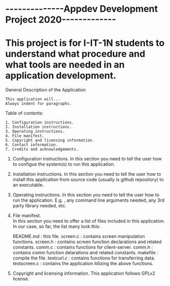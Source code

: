 # --------------Appdev Development Project 2020-------------

# This project is for I-IT-1N students to understand what procedure and what tools are needed in an application development.

General Description of the Application

	This application will...
	Always indent for paragraphs.


Table of contents:

	1. Configuration instructions.
	2. Installation instructions.
	3. Operating instructions.
	4. File manifest.
	5. Copyright and licensing information.
	6. Contact information.
	7. Credits and acknowledgements.


1. Configuration instructions.
	In this section you need to tell the user how to configue the system(s)
	to run this application.

2. Installation instructions.
	In this section you need to tell the user how to install this application
	from source code (usually is github repository) to an executable.

3. Operating instructions.
	In this section you need to tell the user how to run the application. E.g.
	, any command line arguments needed, any 3rd party library needed, etc.

4. File manifest.	
	In this section you need to offer a list of files included in this 
	application. In our case, so far, the list many look this:

	README.md :	this file.
	screen.c :	contains screen manipulation functions.
	screen.h :	contains screen function declarations and related constants.
	comm.c :	contains functions for client-server.
	comm.h :	contains comm function delarations and related constants.
	makefile :	compile the file.
	testcurl.c :	contains functions for transferring data.
	testscreen.c :	contains the application itilizing the above functions.

5. Copyright and licensing information.
	This application follows GPLv2 license.
